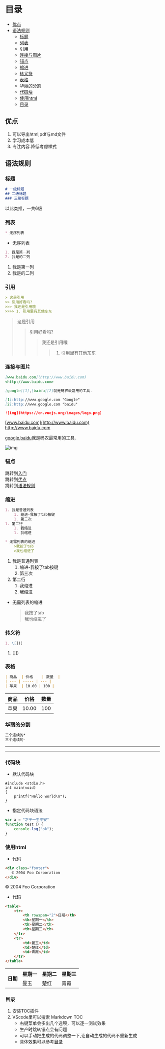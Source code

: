 # 目录
  - [优点](#优点)
  - [语法规则](#语法规则)
    - [标题](#标题)
    - [列表](#列表)
    - [引用](#引用)
    - [连接与图片](#连接与图片)
    - [锚点](#锚点)
    - [缩进](#缩进)
    - [转义符](#转义符)
    - [表格](#表格)
    - [华丽的分割](#华丽的分割)
    - [代码块](#代码块)
    - [使用html](#使用html)
    - [目录](#目录)

## 优点
1. 可以导出html,pdf与md文件
2. 学习成本低
3. 专注内容.降低考虑样式

## 语法规则

### 标题
```md
# 一级标题  
## 二级标题  
### 三级标题
```
以此类推，一共6级

### 列表
```md
* 无序列表
```
* 无序列表

```md
1. 我是第一列  
2. 我是的二列  
```
1. 我是第一列  
2. 我是的二列 


### 引用
```md
> 这是引用
>> 引用好看吗?
>>> 我还是引用哦
>>>> 1. 引用里有其他东东
```
> 这是引用
>> 引用好看吗?
>>> 我还是引用哦
>>>> 1. 引用里有其他东东

### 连接与图片
```md
[www.baidu.com](http://www.baidu.com)  
<http://www.baidu.com>

[google][1],[baidu][2]就是码农最常用的工具.

[1]:http://www.google.com "Google"  
[2]:http://www.google.com "baidu"  

![img](https://cn.vuejs.org/images/logo.png)
```
[www.baidu.com](http://www.baidu.com)  
<http://www.baidu.com>

[google][1],[baidu][2]就是码农最常用的工具.

[1]:http://www.google.com "Google"  
[2]:http://www.google.com "baidu"  

![img](https://cn.vuejs.org/images/logo.png)
### 锚点

跳转到[入门](#入门)  
跳转到[优点](#优点)  
跳转到[语法规则](#语法规则)


### 缩进
```md
1. 我是普通列表
    1. 缩进-我按了tab按键
    1. 第三次
1. 第二行
    1. 我缩进
    1. 我缩进

* 无需列表的缩进
    >我按了tab  
    >我也缩进了
```
1. 我是普通列表
    1. 缩进-我按了tab按键
    1. 第三次
1. 第二行
    1. 我缩进
    1. 我缩进

* 无需列表的缩进
    >我按了tab  
    >我也缩进了

### 转义符
```md
1. \[]()
```
1. \[]()
### 表格
```md
| 商品  | 价格    | 数量  |
| --- | ----- | --- |
| 苹果  | 10.00 | 100 |
```

| 商品  | 价格    | 数量  |
| --- | ----- | --- |
| 苹果  | 10.00 | 100 |

### 华丽的分割
```md
三个连续的*
三个连续的-
```
*** 
---  

### 代码块

* 默认代码块

```
#include <stdio.h>
int main(void)
{
    printf("Hello world\n");
}

```

* 指定代码块语法  
``` javascript 
var a = "才子一生平安" 
function test（）{
    console.log("ok");
}
```

### 使用html
* 代码
``` html 
<div class="footer">
   © 2004 Foo Corporation
</div>
```
<div class="footer">
   © 2004 Foo Corporation
</div>

* 代码
``` html 
<table>
    <tr>
        <th rowspan="2">日期</th>
        <th>星期一</th>
        <th>星期二</th>
        <th>星期三</th>
    </tr>
    <tr>
        <td>曼玉</td>
        <td>楚红</td>
        <td>青霞</td>
    </tr>
</table>
```

<table>
    <tr>
        <th rowspan="2">日期</th>
        <th>星期一</th>
        <th>星期二</th>
        <th>星期三</th>
    </tr>
    <tr>
        <td>曼玉</td>
        <td>楚红</td>
        <td>青霞</td>
    </tr>
</table>

### 目录
1. 安装TOC插件
1. VScode里可以搜索 Markdown TOC
    * 右键菜单会多出几个选项，可以逐一测试效果
    * 生产时跳转锚点会有问题
    * 可以手动把生成的代码调整一下,让自动生成的代码不重新生成
    * 具体效果可以参考[目录](#目录)

